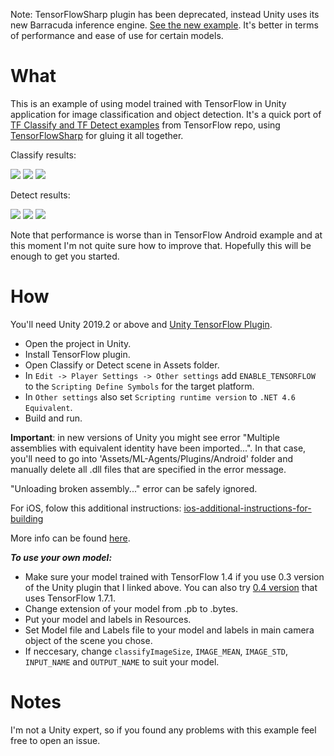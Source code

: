 Note: TensorFlowSharp plugin has been deprecated, instead Unity uses its new Barracuda inference engine. [See the new example](https://github.com/Syn-McJ/TFClassify-Unity-Barracuda). It's better in terms of performance and ease of use for certain models.

# What

This is an example of using model trained with TensorFlow in Unity application for image classification and object detection. It's a quick port of [TF Classify and TF Detect examples](https://github.com/tensorflow/tensorflow/tree/master/tensorflow/examples/android) from TensorFlow repo, using [TensorFlowSharp](https://github.com/migueldeicaza/TensorFlowSharp) for gluing it all together.

Classify results:

![](https://raw.githubusercontent.com/Syn-McJ/TFClassify-Unity/master/SampleImages/classify1.jpg)
![](https://raw.githubusercontent.com/Syn-McJ/TFClassify-Unity/master/SampleImages/classify2.jpg)
![](https://raw.githubusercontent.com/Syn-McJ/TFClassify-Unity/master/SampleImages/classify3.jpg)

Detect results:

![](https://raw.githubusercontent.com/Syn-McJ/TFClassify-Unity/master/SampleImages/detect1.png)
![](https://raw.githubusercontent.com/Syn-McJ/TFClassify-Unity/master/SampleImages/detect2.png)
![](https://raw.githubusercontent.com/Syn-McJ/TFClassify-Unity/master/SampleImages/detect3.png)

Note that performance is worse than in TensorFlow Android example and at this moment I'm not quite sure how to improve that. Hopefully this will be enough to get you started.

# How

You'll need Unity 2019.2 or above and [Unity TensorFlow Plugin](https://s3.amazonaws.com/unity-ml-agents/0.3/TFSharpPlugin.unitypackage).

- Open the project in Unity.
- Install TensorFlow plugin.
- Open Classify or Detect scene in Assets folder.
- In `Edit -> Player Settings -> Other settings` add `ENABLE_TENSORFLOW` to the `Scripting Define Symbols` for the target platform.
- In `Other settings` also set `Scripting runtime version` to `.NET 4.6 Equivalent`.
- Build and run.

**Important**: in new versions of Unity you might see error "Multiple assemblies with equivalent identity have been imported...". In that case, you'll need to go into 'Assets/ML-Agents/Plugins/Android' folder and manually delete all .dll files that are specified in the error message.

"Unloading broken assembly..." error can be safely ignored.

For iOS, folow this additional instructions: [ios-additional-instructions-for-building](https://github.com/llSourcell/Unity_ML_Agents/blob/master/docs/Using-TensorFlow-Sharp-in-Unity-(Experimental).md#ios-additional-instructions-for-building)

More info can be found [here](https://github.com/Unity-Technologies/ml-agents/blob/master/docs/Using-TensorFlow-Sharp-in-Unity.md).


***To use your own model:***

- Make sure your model trained with TensorFlow 1.4 if you use 0.3 version of the Unity plugin that I linked above. You can also try [0.4 version](https://s3.amazonaws.com/unity-ml-agents/0.4/TFSharpPlugin.unitypackage) that uses TensorFlow 1.7.1.
- Change extension of your model from .pb to .bytes.
- Put your model and labels in Resources.
- Set Model file and Labels file to your model and labels in main camera object of the scene you chose.
- If neccesary, change `classifyImageSize`, `IMAGE_MEAN`, `IMAGE_STD`, `INPUT_NAME` and `OUTPUT_NAME` to suit your model.

# Notes

I'm not a Unity expert, so if you found any problems with this example feel free to open an issue.
